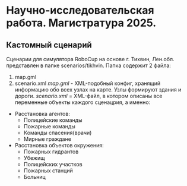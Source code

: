 # Научно-исследовательская работа. Магистратура 2025.
 ## Кастомный сценарий
 Сценарии для симулятора RoboCup на основе г. Тихвин, Лен.обл. представлен в папке scenarios/tikhvin. Папка содержит 2 файла:
 1. map.gml
 2. scenario.xml
 *map.gml* - XML-подобный конфиг, хранящий информацию обо всех узлах на карте. Узлы формируют здания и дороги.
 *scenario.xml* = XML-файл, в котором описаны все переменные объекты каждого сценацрия, а именно:
 * Расстановка агентов:
   * Полицейские команды
   * Пожарные команды
   * Команды спасения(врачи)
   * Мирные граждане
 * Расстановка объектов окружения:
   * Пожарных гидрантов
   * Убежищ
   * Полицейских участков
   * Пожарных станций
   * Больниц
